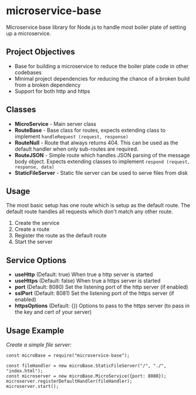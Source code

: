 # microservice-base
Microservice base library for Node.js to handle most boiler plate of setting up a microservice.

## Project Objectives
* Base for building a microservice to reduce the boiler plate code in other codebases
* Minimal project dependencies for reducing the chance of a broken build from a broken dependency
* Support for both http and https

## Classes
* __MicroService__ - Main server class
* __RouteBase__ - Base class for routes, expects extending class to implement `handleRequest (request, response)`
* __RouteNull__ - Route that always returns 404. This can be used as the default handler when only sub-routes are required.
* __RouteJSON__ - Simple route which handles JSON parsing of the message body object. Expects extending classes to implement `respond (request, response, data)`
* __StaticFileServer__ - Static file server can be used to serve files from disk

## Usage
The most basic setup has one route which is setup as the default route. The default route handles all
requests which don't match any other route.
1) Create the service
1) Create a route
1) Register the route as the default route
1) Start the server

## Service Options
* __useHttp__ (Default: true) When true a http server is started
* __useHttps__ (Default: false) When true a https server is started
* __port__  (Default: 8080) Set the listening port of the http server (if enabled)
* __sslPort__  (Default: 8081) Set the listening port of the https server (if enabled)
* __httpsOptions__ (Default: {}) Options to pass to the https server (to pass in the key and cert of your server)

## Usage Example

_Create a simple file server:_

    const microBase = require("microservice-base");

    const fileHandler = new microBase.StaticFileServer("/", "./", "index.html");
    const microserver = new microBase.MicroService({port: 8080});
    microserver.registerDefaultHandler(fileHandler);
    microserver.start();

